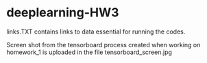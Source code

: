 # deeplearning-HW3

links.TXT contains links to data essential for running the codes.

Screen shot from the tensorboard process created when working on homework_1 is uploaded in the file tensorboard_screen.jpg
